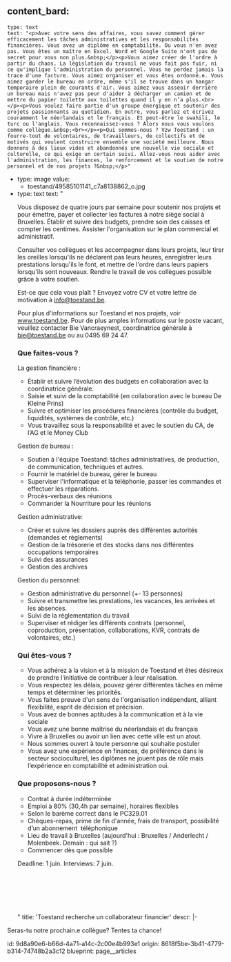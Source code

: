 content_bard:
  -
    type: text
    text: "<p>Avec votre sens des affaires, vous savez comment gérer efficacement les tâches administratives et les responsabilités financières. Vous avez un diplôme en comptabilité. Ou vous n'en avez pas. Vous êtes un maître en Excel. Word et Google Suite n'ont pas de secret pour vous non plus.&nbsp;</p><p>Vous aimez créer de l'ordre à partir du chaos. La législation du travail ne vous fait pas fuir, ni ce qu'implique l'administration du personnel. Vous ne perdez jamais la trace d'une facture. Vous aimez organiser et vous êtes ordonné.e. Vous aimez garder le bureau en ordre, même s'il se trouve dans un hangar temporaire plein de courants d'air. Vous aimez vous asseoir derrière un bureau mais n'avez pas peur d'aider à décharger un camion et de mettre du papier toilette aux toilettes quand il y en n’a plus.<br></p><p>Vous voulez faire partie d'un groupe énergique et soutenir des projets passionnants au quotidien. En outre, vous parlez et écrivez couramment le néerlandais et le français. Et peut-être le swahili, le turc ou l'anglais. Vous reconnaissez-vous ? Alors nous vous voulons comme collègue.&nbsp;<br></p><p>Qui sommes-nous ? Vzw Toestand : un fourre-tout de volontaires, de travailleurs, de collectifs et de motivés qui veulent construire ensemble une société meilleure. Nous donnons à des lieux vides et abandonnés une nouvelle vie sociale et culturelle, ce qui exige un certain suivi. Allez-vous nous aider avec l'administration, les finances, le renforcement et le soutien de notre personnel et de nos projets ?&nbsp;</p>"
  -
    type: image
    value:
      - toestand/49585101141_c7a8138862_o.jpg
  -
    type: text
    text: "<p>Vous disposez de quatre jours par semaine pour soutenir nos projets et pour émettre, payer et collecter les factures à notre siège social à Bruxelles. Établir et suivre des budgets, prendre soin des caisses et compter les centimes. Assister l'organisation sur le plan commercial et administratif.&nbsp;<br></p><p>Consulter vos collègues et les accompagner dans leurs projets, leur tirer les oreilles lorsqu'ils ne déclarent pas leurs heures, enregistrer leurs prestations lorsqu'ils le font, et mettre de l'ordre dans leurs papiers lorsqu'ils sont nouveaux. Rendre le travail de vos collègues possible grâce à votre soutien.<br></p><p>Est-ce que cela vous plaît ? Envoyez votre CV et votre lettre de motivation à <a>info@toestand.be</a>.</p><p>Pour plus d'informations sur Toestand et nos projets, voir www.toestand.be. Pour de plus amples informations sur le poste vacant, veuillez contacter Bie Vancraeynest, coordinatrice générale à bie@toestand.be ou au 0495 69 24 47.</p><h3>Que faites-vous ?</h3><p>La gestion financière :<br></p><ul><li>Établir et suivre l’évolution des budgets en collaboration avec la coordinatrice générale.</li><li>Saisie et suivi de la comptabilité (en collaboration avec le bureau De Kleine Prins)</li><li>Suivre et optimiser les procédures financières (contrôle du budget, liquidités, systèmes de contrôle, etc.)&nbsp;</li><li>Vous travaillez sous la responsabilité et avec le soutien du CA, de l’AG et le Money Club</li></ul><p>Gestion de bureau :<br></p><ul><li>Soutien à l'équipe Toestand: tâches administratives, de production, de communication, techniques et autres.</li><li>Fournir le matériel de bureau, gérer le bureau</li><li>Superviser l'informatique et la téléphonie, passer les commandes et effectuer les réparations.</li><li>Procès-verbaux des réunions</li><li>Commander la Nourriture pour les réunions</li></ul><p>Gestion administrative:<br></p><ul><li>Créer et suivre les dossiers auprès des différentes autorités (demandes et règlements)</li><li>Gestion de la trésorerie et des stocks dans nos différentes occupations temporaires</li><li>Suivi des assurances&nbsp;</li></ul><ul><li>Gestion des archives</li></ul><p>Gestion du personnel:<br></p><ul><li>Gestion administrative du personnel (+- 13 personnes)</li><li>Suivre et transmettre les prestations, les vacances, les arrivées et les absences.</li><li>Suivi de la réglementation du travail</li><li>Superviser et rédiger les différents contrats (personnel, coproduction, présentation, collaborations, KVR, contrats de volontaires, etc.)</li></ul><h3>Qui êtes-vous ?</h3><ul><li>Vous adhérez à la vision et à la mission de Toestand et êtes désireux de prendre l'initiative de contribuer à leur réalisation.</li><li>Vous respectez les délais, pouvez gérer différentes tâches en même temps et déterminer les priorités.</li><li>Vous faites preuve d'un sens de l'organisation indépendant, alliant flexibilité, esprit de décision et précision.</li><li>Vous avez de bonnes aptitudes à la communication et à la vie sociale&nbsp;</li><li>Vous avez une bonne maîtrise du néerlandais et du français</li><li>Vivre à Bruxelles ou avoir un lien avec cette ville est un atout.</li><li>Nous sommes ouvert à toute personne qui souhaite postuler</li><li>Vous avez une expérience en finances, de préférence dans le secteur socioculturel, les diplômes ne jouent pas de rôle mais l’expérience en comptabilité et administration oui.</li></ul><h3>Que proposons-nous ?</h3><ul><li>Contrat à durée indéterminée</li><li>Emploi à 80% (30,4h par semaine), horaires flexibles</li><li>Selon le barème correct dans le PC329.01</li><li>Chèques-repas, prime de fin d'année, frais de transport, possibilité d’un abonnement&nbsp; téléphonique</li><li>Lieu de travail à Bruxelles (aujourd'hui : Bruxelles / Anderlecht / Molenbeek. Demain : qui sait ?)</li><li>Commencer dès que possible</li></ul><p>Deadline: 1 juin. Interviews: 7 juin.&nbsp;</p><p><br></p><p>&nbsp;<br></p><p><br></p>"
title: 'Toestand recherche un collaborateur financier'
descr: |-
  <p>Seras-tu notre prochain.e collègue? Tentes ta chance!
  </p>
id: 9d8a90e6-b66d-4a71-a14c-2c00e4b993e1
origin: 8618f5be-3b41-4779-b314-74748b2a3c12
blueprint: page__articles
